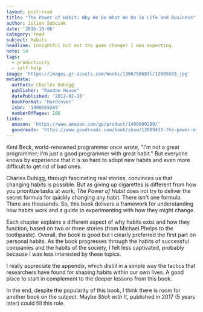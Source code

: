 ```yaml
---
layout: post-read
title: "The Power of Habit: Why We Do What We Do in Life and Business"
author: Julien Sobczak
date: '2016-10-06'
category: read
subject: Habits
headline: Insightful but not the game changer I was expecting.
note: 14
tags:
  - productivity
  - self-help
image: 'https://images.gr-assets.com/books/1366758683l/12609433.jpg'
metadata:
  authors: Charles Duhigg
  publisher: "Random House"
  datePublished: '2012-02-28'
  bookFormat: 'Hardcover'
  isbn: '1400069289'
  numberOfPages: 286
links:
  amazon: 'https://www.amazon.com/gp/product/1400069289/'
  goodreads: 'https://www.goodreads.com/book/show/12609433-the-power-of-habit'
---
```


Kent Beck, world-renowned programmer once wrote, "I'm not a great programmer; I'm just a good programmer with great habit." But everyone knows by experience that it is so hard to adopt new habits and even more difficult to get rid of bad ones.

Charles Duhigg, through fascinating real stories, convinces us that changing habits is possible. But as giving up cigarettes is different from how you prioritize tasks at work, *The Power of Habit* does not try to deliver the secret formula for quickly changing any habit. There isn't one formula. There are thousands. So, this book delivers a framework for understanding how habits work and a guide to experimenting with how they might change.

Each chapter explains a different aspect of why habits exist and how they function, based on two or three stories (from Michael Phelps to the toothpaste). Overall, the book is good but I clearly preferred the first part on personal habits. As the book progresses through the habits of successful companies and the habits of the society, I felt less captivated, probably because I was less interested by these topics.   

I really appreciate the appendix, which distill in a simple way the tactics that researchers have found for shaping habits within our own lives. A good place to start in complement to the deeper lessons from this book.

In the end, despite the popularity of this book, I think there is room for another book on the subject. Maybe *Stick with It*, published in 2017 (5 years later) could fill this role.

